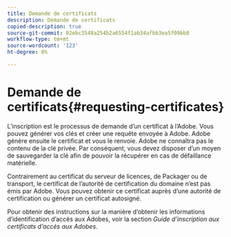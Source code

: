 ```yaml
---
title: Demande de certificats
description: Demande de certificats
copied-description: true
source-git-commit: 02ebc3548a254b2a6554f1ab34afbb3ea5f09bb8
workflow-type: tm+mt
source-wordcount: '123'
ht-degree: 0%

---
```


# Demande de certificats{#requesting-certificates}

L’inscription est le processus de demande d’un certificat à l’Adobe. Vous pouvez générer vos clés et créer une requête envoyée à Adobe. Adobe génère ensuite le certificat et vous le renvoie. Adobe ne connaîtra pas le contenu de la clé privée. Par conséquent, vous devez disposer d’un moyen de sauvegarder la clé afin de pouvoir la récupérer en cas de défaillance matérielle.

Contrairement au certificat du serveur de licences, de Packager ou de transport, le certificat de l’autorité de certification du domaine n’est pas émis par Adobe. Vous pouvez obtenir ce certificat auprès d’une autorité de certification ou générer un certificat autosigné.

Pour obtenir des instructions sur la manière d’obtenir les informations d’identification d’accès aux Adobes, voir la section *Guide d’inscription aux certificats d’accès aux Adobes*.
